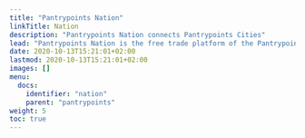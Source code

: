 ```yaml
---
title: "Pantrypoints Nation"
linkTitle: Nation
description: "Pantrypoints Nation connects Pantrypoints Cities"
lead: "Pantrypoints Nation is the free trade platform of the Pantrypoints system for local Cities"
date: 2020-10-13T15:21:01+02:00
lastmod: 2020-10-13T15:21:01+02:00
images: []
menu:
  docs:
    identifier: "nation"
    parent: "pantrypoints"
weight: 5
toc: true
---
```


